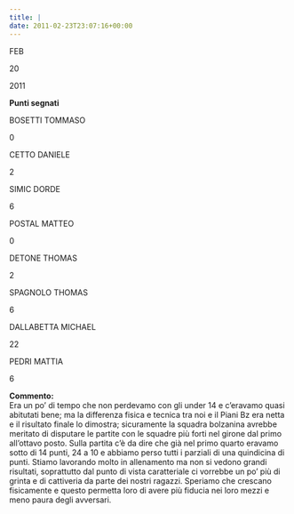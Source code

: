 ```yaml
---
title: |
date: 2011-02-23T23:07:16+00:00
---
```

FEB

20

2011

**Punti segnati**

BOSETTI TOMMASO

0

CETTO DANIELE

2

SIMIC DORDE

6

POSTAL MATTEO

0

DETONE THOMAS

2

SPAGNOLO THOMAS

6

DALLABETTA MICHAEL

22

PEDRI MATTIA

6

**Commento:**  
Era un po’ di tempo che non perdevamo con gli under 14 e c’eravamo quasi abitutati bene; ma la differenza fisica e tecnica tra noi e il Piani Bz era netta e il risultato finale lo dimostra; sicuramente la squadra bolzanina avrebbe meritato di disputare le partite con le squadre più forti nel girone dal primo all’ottavo posto. Sulla partita c’è da dire che già nel primo quarto eravamo sotto di 14 punti, 24 a 10 e abbiamo perso tutti i parziali di una quindicina di punti. Stiamo lavorando molto in allenamento ma non si vedono grandi risultati, soprattutto dal punto di vista caratteriale ci vorrebbe un po’ più di grinta e di cattiveria da parte dei nostri ragazzi. Speriamo che crescano fisicamente e questo permetta loro di avere più fiducia nei loro mezzi e meno paura degli avversari.
